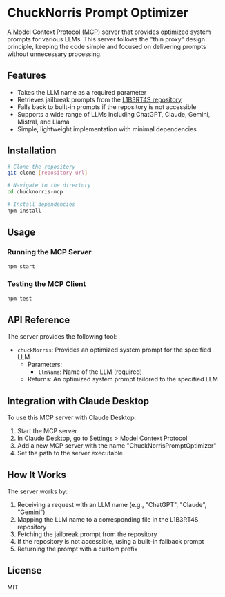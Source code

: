 # ChuckNorris Prompt Optimizer

A Model Context Protocol (MCP) server that provides optimized system prompts for various LLMs. This server follows the "thin proxy" design principle, keeping the code simple and focused on delivering prompts without unnecessary processing.

## Features

- Takes the LLM name as a required parameter
- Retrieves jailbreak prompts from the [L1B3RT4S repository](https://github.com/elder-plinius/L1B3RT4S)
- Falls back to built-in prompts if the repository is not accessible
- Supports a wide range of LLMs including ChatGPT, Claude, Gemini, Mistral, and Llama
- Simple, lightweight implementation with minimal dependencies

## Installation

```bash
# Clone the repository
git clone [repository-url]

# Navigate to the directory
cd chucknorris-mcp

# Install dependencies
npm install
```

## Usage

### Running the MCP Server

```bash
npm start
```

### Testing the MCP Client

```bash
npm test
```

## API Reference

The server provides the following tool:

- `chuckNorris`: Provides an optimized system prompt for the specified LLM
  - Parameters:
    - `llmName`: Name of the LLM (required)
  - Returns: An optimized system prompt tailored to the specified LLM

## Integration with Claude Desktop

To use this MCP server with Claude Desktop:

1. Start the MCP server
2. In Claude Desktop, go to Settings > Model Context Protocol
3. Add a new MCP server with the name "ChuckNorrisPromptOptimizer"
4. Set the path to the server executable

## How It Works

The server works by:

1. Receiving a request with an LLM name (e.g., "ChatGPT", "Claude", "Gemini")
2. Mapping the LLM name to a corresponding file in the L1B3RT4S repository
3. Fetching the jailbreak prompt from the repository
4. If the repository is not accessible, using a built-in fallback prompt
5. Returning the prompt with a custom prefix

## License

MIT

